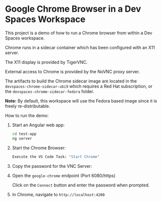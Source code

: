 # Google Chrome Browser in a Dev Spaces Workspace

This project is a demo of how to run a Chrome browser from within a Dev Spaces workspace.

Chrome runs in a sidecar container which has been configured with an X11 server.

The X11 display is provided by TigerVNC.

External access to Chrome is provided by the NoVNC proxy server.

The artifacts to build the Chrome sidecar image are located in the `devspaces-chrome-sidecar-ubi9` which requires a Red Hat subscription, or the `devspaces-chrome-sidecar-fedora` folder.

__Note:__ By default, this workspace will use the Fedora based image since it is freely re-distributable.

How to run the demo:

1. Start an Angular web app:

   ```bash
   cd test-app
   ng server
   ```

1. Start the Chrome Browser:

   ```bash
   Execute the VS Code Task: "Start Chrome"
   ```

1. Copy the password for the VNC Server:

1. Open the `google-chrome` endpoint (Port 6080/https)

   Click on the `Connect` button and enter the password when prompted.

1. In Chrome, navigate to `http://localhost:4200`

